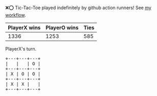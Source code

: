 :x::o: Tic-Tac-Toe played indefinitely by github action runners! See [my workflow](.github/workflows/play.yaml).

|PlayerX wins|PlayerO wins|Ties|
|-|-|-|
|1336|1253|585|

PlayerX's turn.

<pre>
+---+---+---+
|   |   | O |
+---+---+---+
| X | O | O |
+---+---+---+
| X | X |   |
+---+---+---+
</pre>